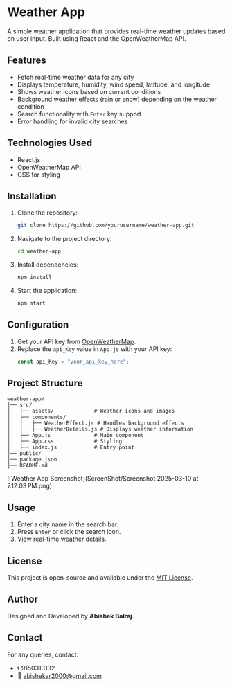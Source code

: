 # Weather App

A simple weather application that provides real-time weather updates based on user input. Built using React and the OpenWeatherMap API.

## Features
- Fetch real-time weather data for any city
- Displays temperature, humidity, wind speed, latitude, and longitude
- Shows weather icons based on current conditions
- Background weather effects (rain or snow) depending on the weather condition
- Search functionality with `Enter` key support
- Error handling for invalid city searches

## Technologies Used
- React.js
- OpenWeatherMap API
- CSS for styling

## Installation

1. Clone the repository:
   ```sh
   git clone https://github.com/yourusername/weather-app.git
   ```
2. Navigate to the project directory:
   ```sh
   cd weather-app
   ```
3. Install dependencies:
   ```sh
   npm install
   ```
4. Start the application:
   ```sh
   npm start
   ```

## Configuration

1. Get your API key from [OpenWeatherMap](https://openweathermap.org/api).
2. Replace the `api_Key` value in `App.js` with your API key:
   ```js
   const api_Key = "your_api_key_here";
   ```

## Project Structure
```
weather-app/
│── src/
│   ├── assets/             # Weather icons and images
│   ├── components/
│   │   ├── WeatherEffect.js # Handles background effects
│   │   ├── WeatherDetails.js # Displays weather information
│   ├── App.js              # Main component
│   ├── App.css             # Styling
│   ├── index.js            # Entry point
│── public/
│── package.json
│── README.md
```
![Weather App Screenshot](ScreenShot/Screenshot 2025-03-10 at 7.12.03 PM.png)




## Usage
1. Enter a city name in the search bar.
2. Press `Enter` or click the search icon.
3. View real-time weather details.

## License
This project is open-source and available under the [MIT License](LICENSE).

## Author
Designed and Developed by **Abishek Balraj**.

## Contact
For any queries, contact:
- 📞 9150313132
- 📧 abishekar2000@gmail.com

